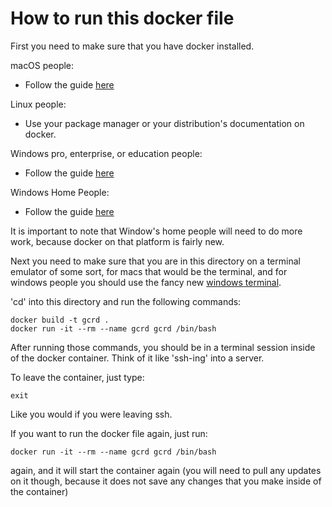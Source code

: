 # How to run this docker file

First you need to make sure that you have docker installed.

macOS people:
* Follow the guide [here](https://docs.docker.com/docker-for-mac/install/)

Linux people:
* Use your package manager or your distribution's documentation on docker.

Windows pro, enterprise, or education people:
* Follow the guide [here](https://docs.docker.com/docker-for-windows/install/)

Windows Home People:
* Follow the guide [here](https://docs.docker.com/docker-for-windows/install-windows-home/)

It is important to note that Window's home people will need to do more work, because docker on that platform is fairly new.

Next you need to make sure that you are in this directory on a terminal emulator of some sort, for macs that would be the terminal, and for windows people you should use the fancy new [windows terminal](https://github.com/microsoft/terminal/releases/latest).


'cd' into this directory and run the following commands:
```
docker build -t gcrd .
docker run -it --rm --name gcrd gcrd /bin/bash
```
After running those commands, you should be in a terminal session inside of the docker container. Think of it like 'ssh-ing' into a server.

To leave the container, just type:
```
exit
```
Like you would if you were leaving ssh.

If you want to run the docker file again, just run:
```
docker run -it --rm --name gcrd gcrd /bin/bash
```
again, and it will start the container again (you will need to pull any updates on it though, because it does not save any changes that you make inside of the container)
